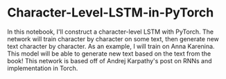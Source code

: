 # Character-Level-LSTM-in-PyTorch
In this notebook, I'll construct a character-level LSTM with PyTorch. The network will train character by character on some text, then generate new text character by character. As an example, I will train on Anna Karenina. This model will be able to generate new text based on the text from the book!  This network is based off of Andrej Karpathy's post on RNNs and implementation in Torch.
